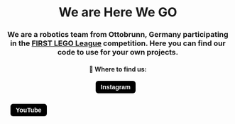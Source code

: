 <h1 align="center">We are Here We GO</h1>
<h3 align="center">
  We are a robotics team from Ottobrunn, Germany participating in the <a href="https://www.firstlegoleague.org/">FIRST LEGO League</a> competition. Here you can find our code to use for your own projects.
</h3>
<h4 align="center">🎯 Where to find us:
</h4>
<p align="center">
  <a href="https://www.instagram.com/herewego_robotics/" style="text-decoration:none; display:inline-flex; align-items:center; background-color:#000000; color:#ffffff; padding:6px 12px; border-radius:6px; margin-right:10px; font-weight:bold; font-family:sans-serif;">
    Instagram
  </a>
  <h5>         </h5>
  <a href="https://www.youtube.com/@HereWeGO-w1j" style="text-decoration:none; display:inline-flex; align-items:center; background-color:#000000; color:#ffffff; padding:6px 12px; border-radius:6px; margin-left:10px; font-weight:bold; font-family:sans-serif;">
    YouTube
  </a>
</p>














